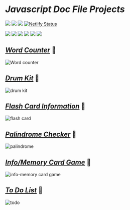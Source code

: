# _Javascript Doc File Projects_
<img src="https://img.shields.io/badge/JavaScript Doc Projects-Javascript-yellow" /> <img src="https://img.shields.io/badge/Course-Full%20Stack%20JavaScript%20Web%20Developer%20Bootcamp-brightgreen" /> <img src="https://img.shields.io/badge/Instructor-Hitesh%20Chowdhary%20Sir-orange" />
[![Netlify Status](https://api.netlify.com/api/v1/badges/24689925-d1f1-434c-a82e-0780baef19cc/deploy-status)](https://app.netlify.com/sites/js-palindrome-checker/deploys)
<br>

<img src="https://img.shields.io/badge/Project 1-Word Counter-5D3FD3" /> <img src="https://img.shields.io/badge/Project 2-Drum Kit-5D3FD3" /> <img src="https://img.shields.io/badge/Project 3-Flash Card Information-5D3FD3" /> <img src="https://img.shields.io/badge/Project 4-Palindrome Checker-5D3FD3" /> <img src="https://img.shields.io/badge/Project 5-Info/Memory Card Game-5D3FD3" /> <img src="https://img.shields.io/badge/Project 6-To Do List-5D3FD3" />

## _[Word Counter](https://wordcounter-js.netlify.app/)_ 🔗
![Word counter](https://user-images.githubusercontent.com/91872149/209664699-adf6cff4-7097-49a5-8aed-039102e81f40.png)

## _[Drum Kit](https://drum-kit-in-js.netlify.app/)_ 🔗
![drum kit](https://user-images.githubusercontent.com/91872149/210045833-444b4d30-9c83-4611-b92e-8839723b24fa.png)

## _[Flash Card Information](https://flash-card-information-in-js.netlify.app/)_ 🔗
![flash card](https://user-images.githubusercontent.com/91872149/210039051-bf018b39-52af-4d3c-9db5-75c895cf0320.png)

## _[Palindrome Checker](https://js-palindrome-checker.netlify.app/)_ 🔗
![palindrome](https://user-images.githubusercontent.com/91872149/210039264-14a47119-c629-46c8-9b20-e988495c2901.png)

## _[Info/Memory Card Game](https://info-memory-card-game.netlify.app/)_ 🔗
![info-memory card game](https://user-images.githubusercontent.com/91872149/210045024-4d6c088c-561c-45e6-9a61-c2d69b734cc2.png)

## _[To Do List](https://todo-list-in-js.netlify.app/)_ 🔗
![todo](https://user-images.githubusercontent.com/91872149/210050631-6d6b1c92-067a-4735-a481-3fbb9ebc6869.png)
